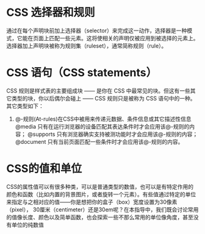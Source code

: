 # CSS 选择器和规则
通过在每个声明块前加上选择器（selector）来完成这一动作，选择器是一种模式，它能在页面上匹配一些元素。这将使相关的声明仅被应用到被选择的元素上。选择器加上声明块被称为规则集（ruleset），通常简称规则（rule）。

# CSS 语句（CSS statements）
CSS 规则是样式表的主要组成块 —— 是你在 CSS 中最常见的块。但这有一些其它类型的块，你以后偶尔会碰上 —— CSS 规则只是被称为 CSS 语句中的一种。其它类型如下：

1. @-规则(At-rules)在CSS中被用来传递元数据、条件信息或其它描述性信息
@media 只有在运行浏览器的设备匹配其表达条件时才会应用该@-规则的内容；
@supports 只有浏览器确实支持被测功能时才会应用该@-规则的内容；
@document 只有当前页面匹配一些条件时才会应用该@-规则的内容。

# CSS的值和单位
CSS的属性值可以有很多种类，可以是普通类型的数值，也可以是有特定作用的颜色和函数（比如内置的背景图片，或者旋转一个元素）。有些值通过特定的单位来指定与之相对应的值——你是想把你的盒子（box）宽度设置为30像素（pixel）， 30厘米（centimeter）还是30em呢？在本指导中，我们既会讨论常用的值像长度、颜色以及简单函数，也会探索一些不那么常用的单位像角度，甚至没有单位的纯数值